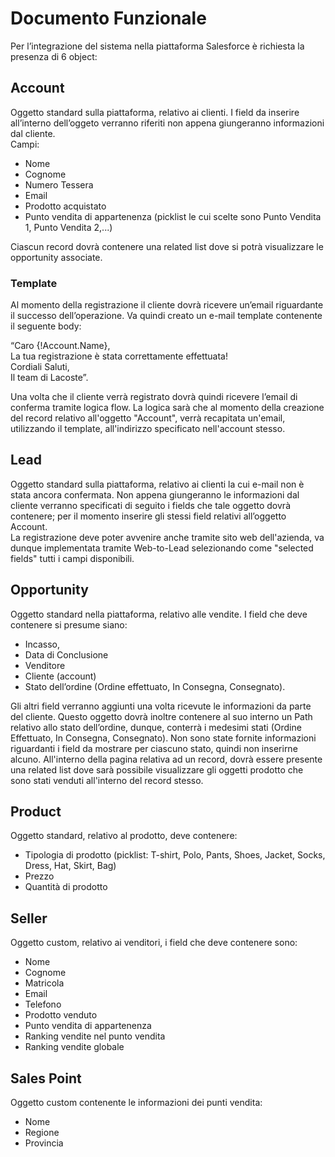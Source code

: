
# Documento Funzionale
Per l’integrazione del sistema nella piattaforma Salesforce è richiesta la presenza di 6 object:

## Account
Oggetto standard sulla piattaforma, relativo ai clienti. I field da inserire all’interno dell’oggeto verranno riferiti non appena giungeranno informazioni dal cliente.  
Campi: 
* Nome
* Cognome
* Numero Tessera
* Email
* Prodotto acquistato
* Punto vendita di appartenenza (picklist le cui scelte sono Punto Vendita 1, Punto Vendita 2,...)
  
Ciascun record dovrà contenere una related list dove si potrà visualizzare le opportunity associate.
### Template
Al momento della registrazione il cliente dovrà ricevere un’email riguardante il successo dell’operazione. Va quindi creato un e-mail template contenente il seguente body:  

“Caro {!Account.Name},  
La tua registrazione è stata correttamente effettuata!  
Cordiali Saluti,  
Il team di Lacoste”.  

Una volta che il cliente verrà registrato dovrà quindi ricevere l’email di conferma tramite logica flow. La logica sarà che al momento della creazione del record relativo all'oggetto "Account", verrà recapitata un'email, utilizzando il template, all'indirizzo specificato nell'account stesso.

## Lead 
Oggetto standard sulla piattaforma, relativo ai clienti la cui e-mail non è stata ancora confermata. Non appena giungeranno le informazioni dal cliente verranno specificati di seguito i fields che tale oggetto dovrà contenere;
per il momento inserire gli stessi field relativi all’oggetto Account.  
La registrazione deve poter avvenire anche tramite sito web dell'azienda, va dunque implementata tramite Web-to-Lead selezionando come "selected fields" tutti i campi disponibili.

## Opportunity
Oggetto standard nella piattaforma, relativo alle vendite. I field che deve contenere si presume siano:
* Incasso,
* Data di Conclusione
* Venditore
* Cliente (account)
* Stato dell’ordine (Ordine effettuato, In Consegna, Consegnato).
  
Gli altri field verranno aggiunti una volta ricevute le informazioni da parte del cliente.
Questo oggetto dovrà inoltre contenere al suo interno un Path relativo allo stato dell’ordine, dunque, conterrà i medesimi stati (Ordine Effettuato, In Consegna, Consegnato). 
Non sono state fornite informazioni riguardanti i field da mostrare per ciascuno stato, quindi non inserirne alcuno.
All'interno della pagina relativa ad un record, dovrà essere presente una related list dove sarà possibile visualizzare gli oggetti prodotto che sono stati venduti all'interno del record stesso.

## Product
Oggetto standard, relativo al prodotto, deve contenere:
* Tipologia di prodotto (picklist: T-shirt, Polo, Pants, Shoes, Jacket, Socks, Dress, Hat, Skirt, Bag)
* Prezzo
* Quantità di prodotto  

## Seller
Oggetto custom, relativo ai venditori, i field che deve contenere sono:
* Nome
* Cognome
* Matricola
* Email
* Telefono
* Prodotto venduto
* Punto vendita di appartenenza
* Ranking vendite nel punto vendita
* Ranking vendite globale

## Sales Point
Oggetto custom contenente le informazioni dei punti vendita:
* Nome
* Regione
* Provincia
  
